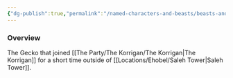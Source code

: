 ```yaml
---
{"dg-publish":true,"permalink":"/named-characters-and-beasts/beasts-and-animals/mannnnnn/","tags":["NPC"],"noteIcon":"","created":"2024-07-17T21:00:18.662+01:00","updated":"2024-12-13T17:33:51.910+00:00"}
---
```



### Overview
The Gecko that joined [[The Party/The Korrigan/The Korrigan\|The Korrigan]] for a short time outside of [[Locations/Ehobel/Saleh Tower\|Saleh Tower]].